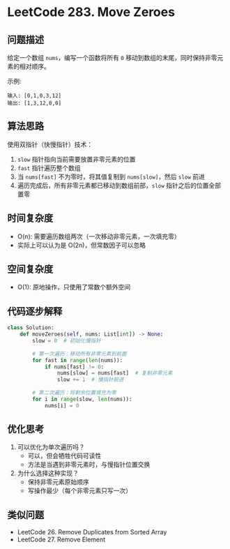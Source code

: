 # LeetCode 283. Move Zeroes

## 问题描述
给定一个数组 `nums`，编写一个函数将所有 `0` 移动到数组的末尾，同时保持非零元素的相对顺序。

示例:
```
输入: [0,1,0,3,12]
输出: [1,3,12,0,0]
```

## 算法思路
使用双指针（快慢指针）技术：
1. `slow` 指针指向当前需要放置非零元素的位置
2. `fast` 指针遍历整个数组
3. 当 `nums[fast]` 不为零时，将其值复制到 `nums[slow]`，然后 `slow` 前进
4. 遍历完成后，所有非零元素都已移动到数组前部，`slow` 指针之后的位置全部置零

## 时间复杂度
- O(n): 需要遍历数组两次（一次移动非零元素，一次填充零）
- 实际上可以认为是 O(2n)，但常数因子可以忽略

## 空间复杂度
- O(1): 原地操作，只使用了常数个额外空间

## 代码逐步解释
```python
class Solution:
    def moveZeroes(self, nums: List[int]) -> None:
        slow = 0  # 初始化慢指针
        
        # 第一次遍历：移动所有非零元素到前面
        for fast in range(len(nums)):
            if nums[fast] != 0:
                nums[slow] = nums[fast]  # 复制非零元素
                slow += 1  # 慢指针前进
        
        # 第二次遍历：将剩余位置填充为零
        for i in range(slow, len(nums)):
            nums[i] = 0
```

## 优化思考
1. 可以优化为单次遍历吗？
   - 可以，但会牺牲代码可读性
   - 方法是当遇到非零元素时，与慢指针位置交换
2. 为什么选择这种实现？
   - 保持非零元素原始顺序
   - 写操作最少（每个非零元素只写一次）

## 类似问题
- LeetCode 26. Remove Duplicates from Sorted Array
- LeetCode 27. Remove Element
